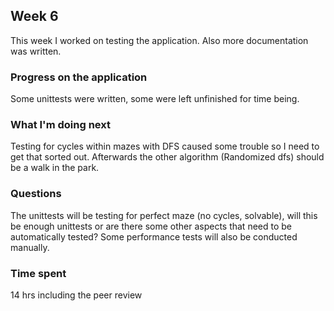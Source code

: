 ## Week 6

This week I worked on testing the application. Also more documentation was written.

### Progress on the application

Some unittests were written, some were left unfinished for time being.

### What I'm doing next

Testing for cycles within mazes with DFS caused some trouble so I need to get that sorted out. 
Afterwards the other algorithm (Randomized dfs) should be a walk in the park.

### Questions

The unittests will be testing for perfect maze (no cycles, solvable), will this be enough unittests or are there some other
aspects that need to be automatically tested? Some performance tests will also be conducted manually.

### Time spent

14 hrs including the peer review
